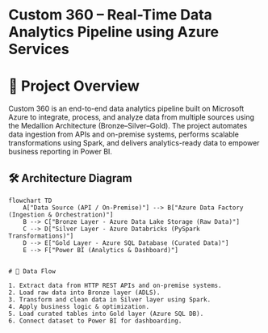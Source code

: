 # Custom 360 – Real-Time Data Analytics Pipeline using Azure Services
# 📌 Project Overview

Custom 360 is an end-to-end data analytics pipeline built on Microsoft Azure to integrate, process, and analyze data from multiple sources using the Medallion Architecture (Bronze–Silver–Gold). The project automates data ingestion from APIs and on-premise systems, performs scalable transformations using Spark, and delivers analytics-ready data to empower business reporting in Power BI.


## 🛠️ Architecture Diagram

```mermaid
flowchart TD
    A["Data Source (API / On-Premise)"] --> B["Azure Data Factory (Ingestion & Orchestration)"]
    B --> C["Bronze Layer - Azure Data Lake Storage (Raw Data)"]
    C --> D["Silver Layer - Azure Databricks (PySpark Transformations)"]
    D --> E["Gold Layer - Azure SQL Database (Curated Data)"]
    E --> F["Power BI (Analytics & Dashboard)"]


# 📂 Data Flow

1. Extract data from HTTP REST APIs and on-premise systems.
2. Load raw data into Bronze layer (ADLS).
3. Transform and clean data in Silver layer using Spark.
4. Apply business logic & optimization.
5. Load curated tables into Gold layer (Azure SQL DB).
6. Connect dataset to Power BI for dashboarding.
